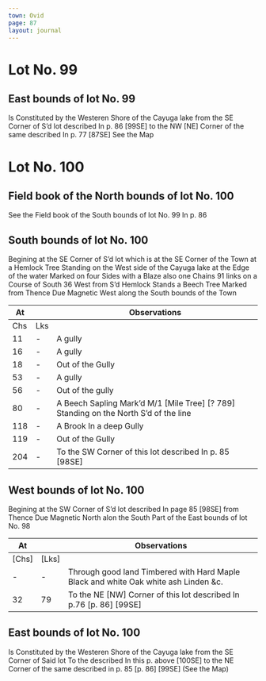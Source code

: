 ```yaml
---
town: Ovid
page: 87
layout: journal
---
```


# Lot No. 99

## East bounds of lot No. 99
Is Constituted by the Westeren Shore of the Cayuga lake from the SE Corner of S’d lot described In p. 86 [99SE] to the NW [NE] Corner of the same described In p. 77 [87SE] See the Map

# Lot No. 100

## Field book of the North bounds of lot No. 100
See the Field book of the South bounds of lot No. 99 In p. 86

## South bounds of lot No. 100
Begining at the SE Corner of S’d lot which is at the SE Corner of the Town at a Hemlock Tree Standing on the West side of the Cayuga lake at the Edge of the water Marked on four Sides with a Blaze also one Chains 91 links on a Course of South 36 West from S’d Hemlock Stands a Beech Tree Marked from Thence Due Magnetic West along the South bounds of the Town

| At |    | Observations |
| -- | -- | ------------ |
| Chs | Lks | |
11 | - | A gully
16 | - | A gully
18 | - | Out of the Gully
53 | - | A gully
56 | - | Out of the gully
80 | - | A Beech Sapling Mark’d M/1 [Mile Tree] [? 789] Standing on the North S’d of the line
118 | - | A Brook In a deep Gully
119 | - | Out of the Gully
204 | - | To the SW Corner of this lot described In p. 85 [98SE]

## West bounds of lot No. 100
Begining at the SW Corner of S’d lot described In page 85 [98SE] from Thence Due Magnetic North alon the South Part of the East bounds of lot No. 98

| At |    | Observations |
| -- | -- | ------------ |
| [Chs] | [Lks] | |
| - | - | Through good land Timbered with Hard Maple Black and white Oak white ash Linden &c. |
32 | 79 | To the NE [NW] Corner of this lot described In p.76 [p. 86] [99SE]

## East bounds of lot No. 100
Is Constituted by the Westeren Shore of the Cayuga lake from the SE Corner of Said lot To the described In this p. above [100SE] to the NE Corner of the same described in p. 85 [p. 86] [99SE] (See the Map)

